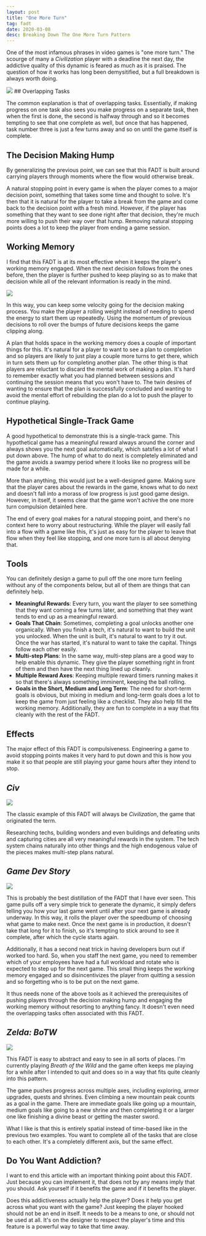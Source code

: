 ```yaml
---
layout: post
title: "One More Turn"
tag: fadt
date: 2020-03-08
desc: Breaking Down The One More Turn Pattern
---
```



One of the most infamous phrases in video games is "one more turn." The scourge of many a *Civilization* player with a deadline the next day, the addictive quality of this dynamic is feared as much as it is praised. The question of how it works has long been demysitified, but a full breakdown is always worth doing.

<img src="/blogImages/civStart.png" />
## Overlapping Tasks

The common explanation is that of overlapping tasks. Essentially, if making progress on one task also sees you make progress on a separate task, then when the first is done, the second is halfway through and so it becomes tempting to see that one complete as well, but once that has happened, task number three is just a few turns away and so on until the game itself is complete.

## The Decision Making Hump

By generalizing the previous point, we can see that this FADT is built around carrying players through moments where the flow would otherwise break.


A natural stopping point in every game is when the player comes to a major decision point, something that takes some time and thought to solve. It's then that it is natural for the player to take a break from the game and come back to the decision point with a fresh mind. However, if the player has something that they want to see done right after that decision, they're much more willing to push their way over that hump. Removing natural stopping points does a lot to keep the player from ending a game session.

## Working Memory

I find that this FADT is at its most effective when it keeps the player's working memory engaged. When the next decision follows from the ones before, then the player is further pushed to keep playing so as to make that decision while all of the relevant information is ready in the mind.

<img src="/blogImages/civCity3.png" />

In this way, you can keep some velocity going for the decision making process. You make the player a rolling weight instead of needing to spend the energy to start them up repeatedly. Using the momentum of previous decisions to roll over the bumps of future decisions keeps the game clipping along.


A plan that holds space in the working memory does a couple of important things for this. It's natural for a player to want to see a plan to completion and so players are likely to just play a couple more turns to get there, which in turn sets them up for completing another plan. The other thing is that players are reluctant to discard the mental work of making a plan. It's hard to remember exactly what you had planned between sessions and continuing the session means that you won't have to. The twin desires of wanting to ensure that the plan is successfully concluded and wanting to avoid the mental effort of rebuilding the plan do a lot to push the player to continue playing.

## Hypothetical Single-Track Game

A good hypothetical to demonstrate this is a single-track game. This hypothetical game has a meaningful reward always around the corner and always shows you the next goal automatically, which satsfies a lot of what I put down above. The hump of what to do next is completely eliminated and the game avoids a swampy period where it looks like no progress will be made for a while.


More than anything, this would just be a well-designed game. Making sure that the player cares about the rewards in the game, knows what to do next and doesn't fall into a morass of low progress is just good game design. However, in itself, it seems clear that the game won't achive the one more turn compulsion detainled here.


The end of every goal makes for a natural stopping point, and there's no context here to worry about restructuring. While the player will easily fall into a flow with a game like this, it's just as easy for the player to leave that flow when they feel like stopping, and one more turn is all about denying that.

## Tools

You can definitely design a game to pull off the one more turn feeling without any of the components below, but all of them are things that can definitely help.
- <b>Meaningful Rewards</b>: Every turn, you want the player to see something that they want coming a few turns later, and something that they want tends to end up as a meaningful reward.
- <b>Goals That Chain</b>: Sometimes, completing a goal unlocks another one organically. When you finish a tech, it's natural to want to build the unit you unlocked. When the unit is built, it's natural to want to try it out. Once the war has started, it's natural to want to take the capital. Things follow each other easily.
- <b>Multi-step Plans</b>: In the same way, multi-step plans are a good way to help enable this dynamic. They give the player something right in front of them and then have the next thing lined up cleanly.
- <b>Multiple Reward Axes</b>: Keeping multiple reward timers running makes it so that there's always something imminent, keeping the ball rolling.
- <b>Goals in the Short, Medium and Long Term</b>: The need for short-term goals is obvious, but mixing in medium and long-term goals does a lot to keep the game from just feeling like a checklist. They also help fill the working memory. Additionally, they are fun to complete in a way that fits cleanly with the rest of the FADT.

## Effects

The major effect of this FADT is compulsiveness. Engineering a game to avoid stopping points makes it very hard to put down and this is how you make it so that people are still playing your game hours after they intend to stop.

## *Civ*
<img src="/blogImages/civ6_water.jpg" />

The classic example of this FADT will always be *Civilization*, the game that originated the term.


Researching techs, building wonders and even buildings and defeating units and capturing cities are all very meaningful rewards in the system. The tech system chains naturally into other things and the high endogenous value of the pieces makes multi-step plans natural.

## *Game Dev Story*
<img src="/blogImages/gameDevStory.png" />

This is probably the best distillation of the FADT that I have ever seen. This game pulls off a very simple trick to generate the dynamic, it simply defers telling you how your last game went until after your next game is already underway. In this way, it rolls the player over the speedbump of choosing what game to make next. Once the next game is in production, it doesn't take that long for it to finish, so it's tempting to stick around to see it complete, after which the cycle starts again.


Additionally, it has a second neat trick in having developers burn out if worked too hard. So, when you staff the next game, you need to remember which of your employees have had a full workload and rotate who is expected to step up for the next game. This small thing keeps the working memory engaged and so disincentivizes the player from quitting a session and so forgetting who is to be put on the next game.


It thus needs none of the above tools as it achieved the prerequisites of pushing players through the decision making hump and engaging the working memory without resorting to anything fancy. It doesn't even need the overlapping tasks often associated with this FADT.

## *Zelda: BoTW*
<img src="/blogImages/botw.jpg" />

This FADT is easy to abstract and easy to see in all sorts of places. I'm currently playing *Breath of the Wild* and the game often keeps me playing for a while after I intended to quit and does so in a way that fits quite cleanly into this pattern.


The game pushes progress across multiple axes, including exploring, armor upgrades, quests and shrines. Even climbing a new mountain peak counts as a goal in the game. There are immediate goals like going up a mountain, medium goals like going to a new shrine and then completing it or a larger one like finishing a divine beast or getting the master sword.


What I like is that this is entirely spatial instead of time-based like in the previous two examples. You want to complete all of the tasks that are close to each other. It's a completely different axis, but the same effect.

## Do You Want Addiction?

I want to end this article with an important thinking point about this FADT. Just because you can implement it, that does not by any means imply that you should. Ask yourself if it benefits the game and if it benefits the player.


Does this addictiveness actually help the player? Does it help you get across what you want with the game? Just keeping the player hooked should not be an end in itself. It needs to be a means to one, or should not be used at all. It's on the designer to respect the player's time and this feature is a powerful way to take that time away.

